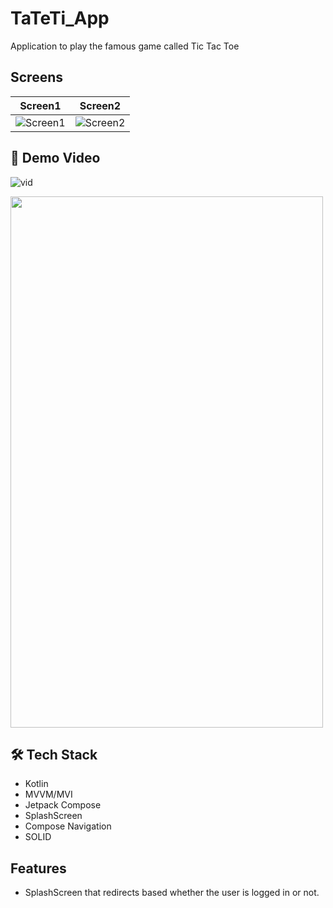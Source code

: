 # TaTeTi_App
Application to play the famous game called Tic Tac Toe

##  Screens
Screen1          |  Screen2
:-------------------------:|:-------------------------:
![Screen1](https://i.imgur.com/ZuyIjlk.png)  |  ![Screen2](https://imgur.com/QYdx1mn.png) 

## 🎥 Demo Video
![vid](https://i.imgur.com/HZOl8KJ.gif)

<img src="https://i.imgur.com/HZOl8KJ.gif" width="500" height="850"/>




## 🛠 Tech Stack

- Kotlin
- MVVM/MVI
- Jetpack Compose
- SplashScreen
- Compose Navigation
- SOLID


## Features
- SplashScreen that redirects based whether the user is logged in or not.

